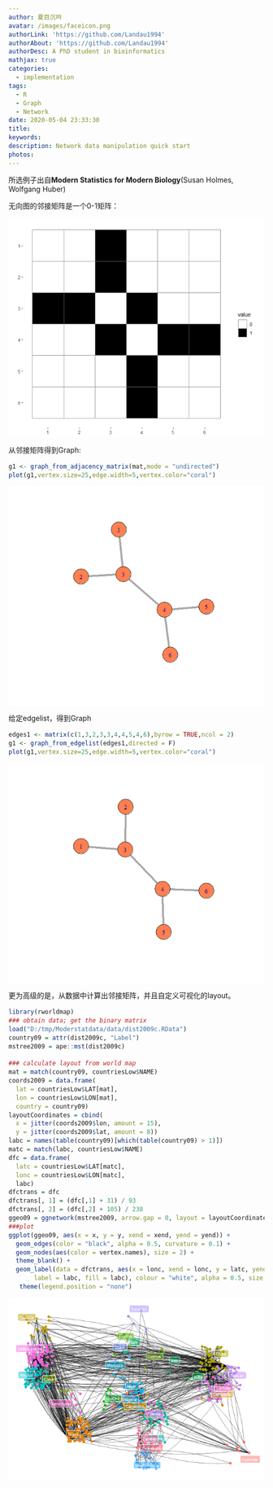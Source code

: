```yaml
---
author: 夏目沉吟
avatar: /images/faceicon.png
authorLink: 'https://github.com/Landau1994'
authorAbout: 'https://github.com/Landau1994'
authorDesc: A PhD student in bioinformatics
mathjax: true
categories:
  - implementation
tags:
  - R
  - Graph
  - Network
date: 2020-05-04 23:33:30
title:
keywords:
description: Network data manipulation quick start
photos:
---
```


所选例子出自**Modern Statistics for Modern Biology**(Susan Holmes, Wolfgang
Huber)

无向图的邻接矩阵是一个0-1矩阵：

<img src="/figure/posts/networkdata_quickstart_files/figure-gfm/unnamed-chunk-1-1.png" style="display: block; margin: auto;" />

从邻接矩阵得到Graph:

``` r
g1 <- graph_from_adjacency_matrix(mat,mode = "undirected")
plot(g1,vertex.size=25,edge.width=5,vertex.color="coral")
```

<img src="/figure/posts/networkdata_quickstart_files/figure-gfm/unnamed-chunk-2-1.png" style="display: block; margin: auto;" />

给定edgelist，得到Graph

``` r
edges1 <- matrix(c(1,3,2,3,3,4,4,5,4,6),byrow = TRUE,ncol = 2)
g1 <- graph_from_edgelist(edges1,directed = F)
plot(g1,vertex.size=25,edge.width=5,vertex.color="coral")
```

<img src="/figure/posts/networkdata_quickstart_files/figure-gfm/unnamed-chunk-3-1.png" style="display: block; margin: auto;" />

更为高级的是，从数据中计算出邻接矩阵，并且自定义可视化的layout。

``` r
library(rworldmap)
### obtain data; get the binary matrix
load("D:/tmp/Moderstatdata/data/dist2009c.RData")
country09 = attr(dist2009c, "Label")
mstree2009 = ape::mst(dist2009c)

### calculate layout from world map
mat = match(country09, countriesLow$NAME)
coords2009 = data.frame(
  lat = countriesLow$LAT[mat],
  lon = countriesLow$LON[mat],
  country = country09)
layoutCoordinates = cbind(
  x = jitter(coords2009$lon, amount = 15),
  y = jitter(coords2009$lat, amount = 8))
labc = names(table(country09)[which(table(country09) > 1)])
matc = match(labc, countriesLow$NAME)
dfc = data.frame(
  latc = countriesLow$LAT[matc],
  lonc = countriesLow$LON[matc],
  labc)
dfctrans = dfc
dfctrans[, 1] = (dfc[,1] + 31) / 93
dfctrans[, 2] = (dfc[,2] + 105) / 238
ggeo09 = ggnetwork(mstree2009, arrow.gap = 0, layout = layoutCoordinates)
###plot
ggplot(ggeo09, aes(x = x, y = y, xend = xend, yend = yend)) +
  geom_edges(color = "black", alpha = 0.5, curvature = 0.1) +
  geom_nodes(aes(color = vertex.names), size = 2) +
  theme_blank() +
  geom_label(data = dfctrans, aes(x = lonc, xend = lonc, y = latc, yend = latc,
       label = labc, fill = labc), colour = "white", alpha = 0.5, size = 3) +
   theme(legend.position = "none")
```

![](/figure/posts/networkdata_quickstart_files/figure-gfm/unnamed-chunk-4-1.png)<!-- -->
